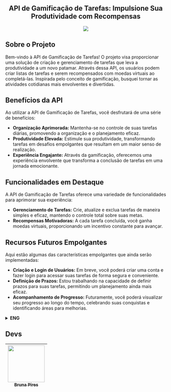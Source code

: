 <h2 align="center"> API de Gamificação de Tarefas: Impulsione Sua Produtividade com Recompensas </h2>

<p align="center">
   <img src="https://img.shields.io/badge/Status-In_Development-purple"/>
</p>

## Sobre o Projeto
Bem-vindo à API de Gamificação de Tarefas! O projeto visa proporcionar uma solução de criação e gerenciamento de tarefas que leva a produtividade a um novo patamar. Através dessa API, os usuários podem criar listas de tarefas e serem recompensados com moedas virtuais ao completá-las. Inspirada pelo conceito de gamificação, busquei tornar as atividades cotidianas mais envolventes e divertidas.

## Benefícios da API
Ao utilizar a API de Gamificação de Tarefas, você desfrutará de uma série de benefícios:
- **Organização Aprimorada:** Mantenha-se no controle de suas tarefas diárias, promovendo a organização e o planejamento eficaz.
- **Produtividade Elevada:** Estimule sua produtividade, transformando tarefas em desafios empolgantes que resultam em um maior senso de realização.
- **Experiência Engajante:** Através da gamificação, oferecemos uma experiência envolvente que transforma a conclusão de tarefas em uma jornada emocionante.

## Funcionalidades em Destaque
A API de Gamificação de Tarefas oferece uma variedade de funcionalidades para aprimorar sua experiência:
- **Gerenciamento de Tarefas:** Crie, atualize e exclua tarefas de maneira simples e eficaz, mantendo o controle total sobre suas metas.
- **Recompensas Motivadoras:** A cada tarefa concluída, você ganha moedas virtuais, proporcionando um incentivo constante para avançar.

## Recursos Futuros Empolgantes
Aqui estão algumas das características empolgantes que ainda serão implementadas:
- **Criação e Login de Usuários:** Em breve, você poderá criar uma conta e fazer login para acessar suas tarefas de forma segura e conveniente.
- **Definição de Prazos:** Estou trabalhando na capacidade de definir prazos para suas tarefas, permitindo um planejamento ainda mais eficaz.
- **Acompanhamento de Progresso:** Futuramente, você poderá visualizar seu progresso ao longo do tempo, celebrando suas conquistas e identificando áreas para melhorias.


<details>
  <summary><b>ENG</b></summary>
<h2 align="center">Task Gamification API: Boost Your Productivity with Rewards</h2>

## About the Project
Welcome to the Task Gamification API! The project aims to provide a solution for task creation and management that takes productivity to a new level. Through this API, users can create task lists and be rewarded with virtual coins upon completion. Inspired by the concept of gamification, I sought to make everyday activities more engaging and fun.

## API Benefits
By using the Task Gamification API, you'll enjoy a range of benefits:

- **Enhanced Organization:** Stay in control of your daily tasks, promoting effective organization and planning.
- **Heightened Productivity:** Stimulate your productivity by transforming tasks into exciting challenges that lead to a greater sense of achievement.
- **Engaging Experience:** Through gamification, we offer an immersive experience that turns task completion into an exciting journey.

  
## Key Features
The Task Gamification API offers a variety of features to enhance your experience:

- **Task Management:** Easily and effectively create, update, and delete tasks, maintaining complete control over your goals.
- **Motivating Rewards:** With every completed task, you earn virtual coins, providing a constant incentive to move forward.


## Exciting Future Enhancements
Here are some of the exciting features that will be implemented soon:

- **User Creation and Login:** Soon, you will be able to create an account and log in to securely and conveniently access your tasks.
- **Deadline Definition:** I am working on the ability to set deadlines for your tasks, enabling even more effective planning.
- **Progress Tracking:** In the future, you will be able to view your progress over time, celebrating your achievements and identifying areas for improvement.


</summary>
</details>


## Devs

| [<img src="https://avatars.githubusercontent.com/u/99612473?v=4" width=115><br><sub>Bruna Pires</sub>](https://github.com/BrunaGPires) |
| :---: |
